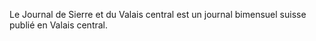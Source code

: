 
Le Journal de Sierre et du Valais central est un journal bimensuel suisse publié en Valais central.
